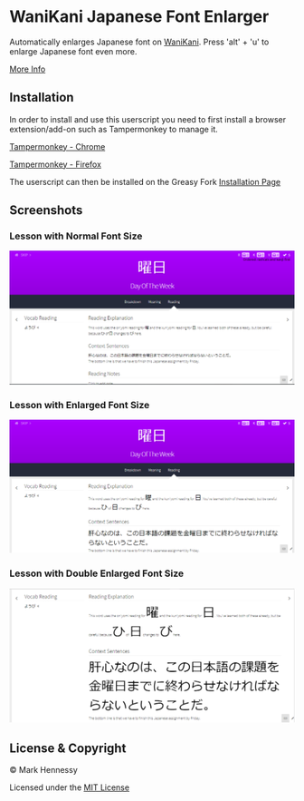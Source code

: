 # WaniKani Japanese Font Enlarger

Automatically enlarges Japanese font on [WaniKani](https://www.wanikani.com). Press 'alt' + 'u' to enlarge Japanese font even more.

[More Info](INFO.md)

## Installation

In order to install and use this userscript you need to first install a browser extension/add-on such as Tampermonkey to manage it.

[Tampermonkey - Chrome](https://chrome.google.com/webstore/detail/tampermonkey/dhdgffkkebhmkfjojejmpbldmpobfkfo?hl=en)

[Tampermonkey - Firefox](https://addons.mozilla.org/en-US/firefox/addon/tampermonkey/)

The userscript can then be installed on the Greasy Fork [Installation Page](https://greasyfork.org/en/scripts/37995-wanikani-japanese-font-enlarger)

## Screenshots

### Lesson with Normal Font Size

![Lesson with Normal Font Size](screenshots/lesson_with_normal_font_size.png)

### Lesson with Enlarged Font Size

![Lesson with Enlarged Font Size](screenshots/lesson_with_enlarged_font_size.png)

### Lesson with Double Enlarged Font Size

![Lesson with Double Enlarged Font Size](screenshots/lesson_with_double_enlarged_font_size.png)

## License & Copyright

© Mark Hennessy

Licensed under the [MIT License](LICENSE.md)
